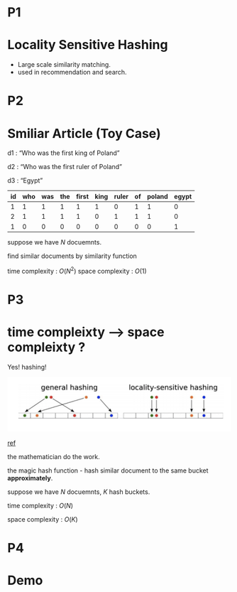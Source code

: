 # P1

# Locality Sensitive Hashing
* Large scale similarity matching.
* used in recommendation and search.



# P2


# Smiliar Article (Toy Case)

d1 : “Who was the first king of Poland”

d2 : “Who was the first ruler of Poland”

d3 : “Egypt”

id|who|was|the|first|king|ruler|of|poland|egypt
--|---|---|--|------|----|-----|--|------|-----
1 | 1 | 1 | 1|  1   |  1|   0  | 1|   1  |   0|
2 | 1 | 1 | 1|  1   |  0|   1  | 1|   1  |   0|
1 | 0 | 0 | 0|  0   |  0|   0  | 0|   0  |   1|


suppose we have $N$ docuemnts.

find similar documents by similarity function

time complexity : $O(N^2)$
space complexity : $O(1)$

# P3

# time compleixty --> space compleixty ?

Yes! hashing!

<img src='./assets/lsh_1.png'></img>

[ref](https://towardsdatascience.com/understanding-locality-sensitive-hashing-49f6d1f6134)

the mathematician do the work.

the magic hash function - hash similar document to the same bucket **approximately**.

suppose we have $N$ docuemnts, $K$ hash buckets.

time complexity : $O(N)$

space complexity : $O(K)$

# P4

# Demo